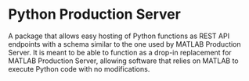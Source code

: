 # Python Production Server

A package that allows easy hosting of Python functions as REST API endpoints with a schema similar to the one used by
MATLAB Production Server. It is meant to be able to function as a drop-in replacement for MATLAB Production Server, 
allowing software that relies on MATLAB to execute Python code with no modifications.